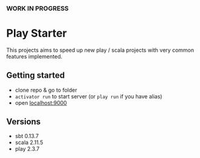 ### WORK IN PROGRESS

# Play Starter

This projects aims to speed up new play / scala projects with very common features implemented.

## Getting started

- clone repo & go to folder
- `activator run` to start server (or `play run` if you have alias)
- open [localhost:9000](http://localhost:9000/)

## Versions

- sbt 0.13.7
- scala 2.11.5
- play 2.3.7


